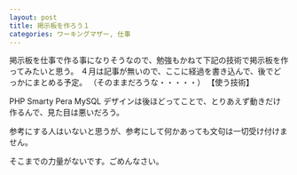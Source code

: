 ```yaml
---
layout: post
title: 掲示板を作ろう１
categories: ワーキングマザー, 仕事
---
```


掲示板を仕事で作る事になりそうなので、勉強もかねて下記の技術で掲示板を作ってみたいと思う。
４月は記事が無いので、ここに経過を書き込んで、後でどっかにまとめる予定。
（そのままだろうな・・・・・）
【使う技術】

PHP
Smarty
Pera
MySQL
デザインは後ほどってことで、とりあえず動きだけ作るんで、見た目は悪いだろう。

参考にする人はいないと思うが、参考にして何かあっても文句は一切受け付けません。

そこまでの力量がないです。ごめんなさい。
